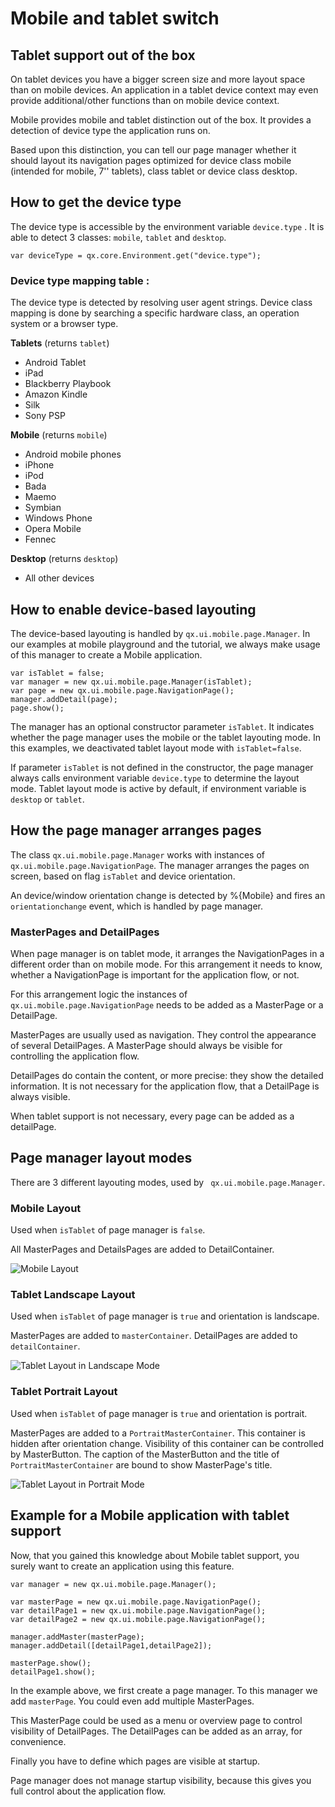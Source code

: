 # Mobile and tablet switch

## Tablet support out of the box

On tablet devices you have a bigger screen size and more layout space
than on mobile devices. An application in a tablet device context may
even provide additional/other functions than on mobile device context.

Mobile provides mobile and tablet distinction out of the box. It
provides a detection of device type the application runs on.

Based upon this distinction, you can tell our page manager whether it
should layout its navigation pages optimized for device class mobile
(intended for mobile, 7'' tablets), class tablet or device class
desktop.

## How to get the device type

The device type is accessible by the environment variable `device.type`
   . It is able to detect 3 classes: `mobile`, `tablet` and `desktop`.

```
var deviceType = qx.core.Environment.get("device.type");
```

### Device type mapping table :

The device type is detected by resolving user agent strings. Device
class mapping is done by searching a specific hardware class, an
operation system or a browser type.

**Tablets** (returns `tablet`)

-   Android Tablet
-   iPad
-   Blackberry Playbook
-   Amazon Kindle
-   Silk
-   Sony PSP

**Mobile** (returns `mobile`)

-   Android mobile phones
-   iPhone
-   iPod
-   Bada
-   Maemo
-   Symbian
-   Windows Phone
-   Opera Mobile
-   Fennec

**Desktop** (returns `desktop`)

-   All other devices

## How to enable device-based layouting

The device-based layouting is handled by `qx.ui.mobile.page.Manager`.
In our examples at mobile playground and the tutorial, we always make
usage of this manager to create a Mobile application.

```
var isTablet = false;
var manager = new qx.ui.mobile.page.Manager(isTablet);
var page = new qx.ui.mobile.page.NavigationPage();
manager.addDetail(page);
page.show();
```

The manager has an optional constructor parameter `isTablet`. It
indicates whether the page manager uses the mobile or the tablet
layouting mode. In this examples, we deactivated tablet layout mode
with `isTablet=false`.

If parameter `isTablet` is not defined in the constructor, the page
manager always calls environment variable `device.type` to determine
the layout mode. Tablet layout mode is active by default, if
environment variable is `desktop` or `tablet`.

## How the page manager arranges pages

The class `qx.ui.mobile.page.Manager` works with instances of `
qx.ui.mobile.page.NavigationPage`. The manager arranges the pages on
screen, based on flag `isTablet` and device orientation.

An device/window orientation change is detected by %{Mobile} and fires
an `orientationchange` event, which is handled by page manager.

### MasterPages and DetailPages

When page manager is on tablet mode, it arranges the NavigationPages
in a different order than on mobile mode. For this arrangement it
needs to know, whether a NavigationPage is important for the
application flow, or not.

For this arrangement logic the instances of `
qx.ui.mobile.page.NavigationPage` needs to be added as a MasterPage or
a DetailPage.

MasterPages are usually used as navigation. They control the
appearance of several DetailPages. A MasterPage should always be
visible for controlling the application flow.

DetailPages do contain the content, or more precise: they show the
detailed information. It is not necessary for the application flow,
that a DetailPage is always visible.

When tablet support is not necessary, every page can be added as a
detailPage.

## Page manager layout modes

There are 3 different layouting modes, used by `
qx.ui.mobile.page.Manager`.

### Mobile Layout

Used when `isTablet` of page manager is `false`.

All MasterPages and DetailsPages are added to DetailContainer.

![Mobile Layout](mobileLayout1.png)

### Tablet Landscape Layout

Used when `isTablet` of page manager is `true` and orientation is
landscape.

MasterPages are added to `masterContainer`. DetailPages are added to `
detailContainer`.

![Tablet Layout in Landscape Mode](tabletLayoutLandscape.png)

### Tablet Portrait Layout

Used when `isTablet` of page manager is `true` and orientation is
portrait.

MasterPages are added to a `PortraitMasterContainer`. This container
is hidden after orientation change. Visibility of this container can
be controlled by MasterButton. The caption of the MasterButton and the
title of `PortraitMasterContainer` are bound to show MasterPage's
title.

![Tablet Layout in Portrait Mode](tabletLayoutPortrait.png)

## Example for a Mobile application with tablet support

Now, that you gained this knowledge about Mobile tablet support, you
surely want to create an application using this feature.

```
var manager = new qx.ui.mobile.page.Manager();

var masterPage = new qx.ui.mobile.page.NavigationPage();
var detailPage1 = new qx.ui.mobile.page.NavigationPage();
var detailPage2 = new qx.ui.mobile.page.NavigationPage();

manager.addMaster(masterPage);
manager.addDetail([detailPage1,detailPage2]);

masterPage.show();
detailPage1.show();
```

In the example above, we first create a page manager. To this manager
we add `masterPage`. You could even add multiple MasterPages.

This MasterPage could be used as a menu or overview page to control
visibility of DetailPages. The DetailPages can be added as an array,
for convenience.

Finally you have to define which pages are visible at startup.

Page manager does not manage startup visibility, because this gives
you full control about the application flow.
